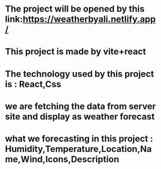 # The project will be opened by this link:https://weatherbyali.netlify.app/
 # This project is made by vite+react
 # The technology used by this project is : React,Css
 # we are fetching the data from server site and display as weather forecast
 # what we forecasting in this project : Humidity,Temperature,Location,Name,Wind,Icons,Description